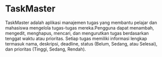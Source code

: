 # TaskMaster
TaskMaster adalah aplikasi manajemen tugas yang membantu pelajar dan mahasiswa mengelola tugas-tugas mereka.Pengguna dapat menambah, mengedit, menghapus, mencari, dan mengurutkan tugas berdasarkan tenggat waktu atau prioritas. Setiap tugas memiliki informasi lengkap termasuk nama, deskripsi, deadline, status (Belum, Sedang, atau Selesai), dan prioritas (Tinggi, Sedang, Rendah).

